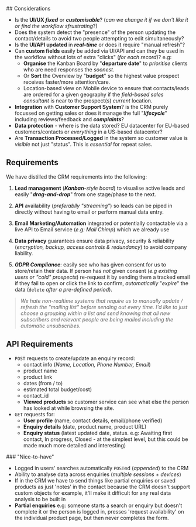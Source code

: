 ## Considerations

+ Is the **UI/UX _fixed_** or ***customisable***?
(_can we change it if we don't like it or find the workflow sfrustrating_?)
+ Does the system detect the "presence" of the person updating
the contact/details to avoid two people attempting to edit simultaneously?
+ Is the **UI/API updated** in **_real-time_**
or does it require "manual refresh"?
+ Can **custom fields** easily be added via UI/API and can they be used
in the workflow without lots of extra "clicks" (_for each record_)? e.g:
  + **Organise** the Kanban Board by "**departure date**"
to _prioritise_ clients who are need responses the _soonest_. <br />
  + Or **Sort** the Overview by "**budget**" so the highest value prospect
receives faster/more attention/care. <br />
  + Location-based view on Mobile device to ensure that contacts/leads
are ordered for a given geography if the _field-based sales consultant_
is near to the prospect(s) _current_ location.
+ **Integration** with **Customer Support System**? is the CRM purely focussed
on getting sales or does it manage the full "***lifecycle***" including
reviews/feedback and ***complaints***?
+ **Data protection** - where is the data stored? EU datacenter for EU-based
customers/contacts or _everything_ in a US-based datacenter?
+ Are **Transaction Processed/Logged** in the system so customer value
is _visible_ not just "status". This is _essential_ for repeat sales.

## Requirements

We have distilled the CRM requirements into the following:

1. **Lead management** (_**Kanban**-style board_) to visualise active leads
and easily "**_drag-and-drop_**" from one stage/phase to the next.

2. **API** availability (_preferablly "streaming"_) so leads can be piped
in directly without having to email or perform manual data entry.

3. **Email Marketing/Automation** integrated or potentially contactable
via a live API to Email service (_e.g: Mail Chimp_) which we already use

4. **Data privacy** guarantees ensure data privacy, security & reliability
(_encryption, backup, access controls & redundancy_) to avoid company liability.

5. ***GDPR Compliance***: easily see who has given consent for us to store/retain
their data. If person has _not_ given consent
(_e.g existing users or "cold" prospects_)
re-request it by sending them a tracked email
if they fail to open or click the link to confirm,
_automatically_ "_expire_" the data
(`delete` _after a pre-defined period_).

>_We hate non-realtime systems that require us to manually update / refresh
  the "mailing list" before sending out every time.
  I'd like to just choose a grouping within a list and send knowing that
  all new subscribers and relevant people are being mailed including
  the automatic unsubscribes_.

## API Requirements

+ `POST` requests to create/update an enquiry record:
  + contact info (_Name, Location, Phone Number, Email_)
  + product name
  + product link
  + dates (from / to)
  + estimated total budget/cost)
  + contact_id
  + **Viewed products** so customer service can see what else
  the person has looked at while browsing the site.
+ `GET` requests for:
  + **User profile** (name, contact details, email/phone verified)
  + **Enquiry details** (date, product name, product URL)
  + **Enquiry status** (latest updated date, status. e.g: Awaiting first contact,
    In progress, Closed - at the simplest level, but this could
    be made much more detailed and interesting)

### "Nice-to-have"

+ Logged in users' searches automatically `POST`ed (_appended_) to the CRM
+ Ability to analyse data across enquiries (_multiple sessions + devices_)
+ If in the CRM we have to send things like partial enquiries or
  saved products as just 'notes' in the contact because
  the CRM doesn't support custom objects for example,
  it'll make it difficult for any real data analysis to be built in
+ **Partial enquiries** e.g: someone starts a search or enquiry but doesn't
complete it or the person is logged in, presses 'request availability'
on the individual product page, but then never completes the form.
